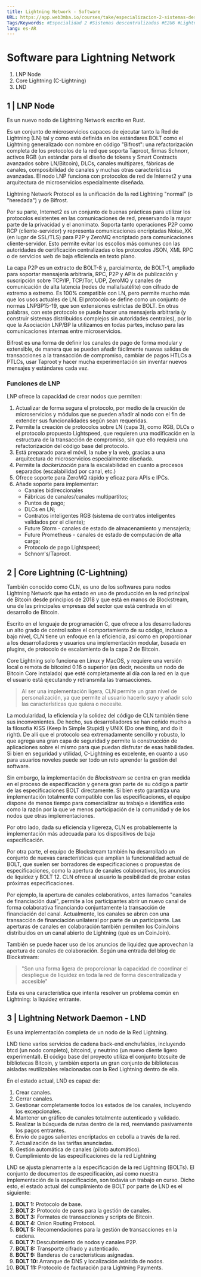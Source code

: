 ```yaml
---
title: Lightning Network - Software
URL: https://app.web3mba.io/courses/take/especializacion-2-sistemas-descentralizados/texts/40639234-03-lightning-network-software
Tags/Keywords: #Especialidad 2 #Sistemas descentralizados #E2U6 #Lightning Network #Software para Lightning Network #Software para Lightning #Lightning
lang: es-AR
---
```

# Software para Lightning Network
1. LNP Node
2. Core Lightning (C-Lightning)
3. LND

## 1 | LNP Node 
Es un nuevo nodo de Lightning Network escrito en Rust. 

Es un conjunto de microservicios capaces de ejecutar tanto la Red de Lightning (LN) tal y como está definida en los estándares BOLT como el Lightning generalizado con nombre en código "Bifrost": una refactorización completa de los protocolos de la red que soporta Taproot, firmas Schnorr, activos RGB (un estándar para el diseño de tokens y Smart Contracts avanzados sobre LN/Bitcoin), DLCs, canales multipares, fábricas de canales, composibilidad de canales y muchas otras características avanzadas. El nodo LNP funciona con protocolos de red de Internet2 y una arquitectura de microservicios especialmente diseñada.

Lightning Network Protocol es la unificación de la red Lightning "normal" (o "heredada") y de Bifrost.

Por su parte, Internet2 es un conjunto de buenas prácticas para utilizar los protocolos existentes en las comunicaciones de red, preservando la mayor parte de la privacidad y el anonimato. Soporta tanto operaciones P2P como RCP (cliente-servidor) y representa comunicaciones encriptadas Noise_XK (en lugar de SSL/TLS) para P2P y ZeroMQ encriptado para comunicaciones cliente-servidor. Esto permite evitar los escollos más comunes con las autoridades de certificación centralizadas o los protocolos JSON, XML RPC o de servicios web de baja eficiencia en texto plano. 

La capa P2P es un extracto de BOLT-8 y, parcialmente, de BOLT-1, ampliado para soportar mensajería arbitraria, RPC, P2P y APIs de publicación y suscripción sobre TCP/IP, TCP/Tor, UDP, ZeroMQ y canales de comunicación de alta latencia (redes de malla/satélite) con cifrado de extremo a extremo. Es 100% compatible con LN, pero permite mucho más que los usos actuales de LN. El protocolo se define como un conjunto de normas LNPBP15-19, que son extensiones estrictas de BOLT. En otras palabras, con este protocolo se puede hacer una mensajería arbitraria (y construir sistemas distribuidos complejos sin autoridades centrales), por lo que la Asociación LNP/BP la utilizamos en todas partes, incluso para las comunicaciones internas entre microservicios.

Bifrost es una forma de definir los canales de pago de forma modular y extensible, de manera que se pueden añadir fácilmente nuevas salidas de transacciones a la transacción de compromiso, cambiar de pagos HTLCs a PTLCs, usar Taproot y hacer mucha experimentación sin inventar nuevos mensajes y estándares cada vez.

### Funciones de LNP
LNP ofrece la capacidad de crear nodos que permiten:
1. Actualizar de forma segura el protocolo, por medio de la creación de microservicios y módulos que se pueden añadir al nodo con el fin de extender sus funcionalidades según sean requeridas. 
2. Permite la creación de protocolos sobre LN (capa 3), como RGB, DLCs o el protocolo propuesto Lightspeed, que requieren una modificación en la estructura de la transacción de compromiso, sin que ello requiera una refactorización del código base del protocolo. 
3. Está preparado para el móvil, la nube y la web, gracias a una arquitectura de microservicios especialmente diseñada. 
4. Permite la _dockerización_ para la escalabilidad en cuanto a procesos separados (escalabilidad por canal, etc.)
5. Ofrece soporte para ZeroMQ rápido y eficaz para APIs e IPCs.
6. Añade soporte para implementar:
	- Canales bidireccionales
	- Fábricas de canales/canales multipartitos;
	- Puntos de pago;
	- DLCs en LN;
	- Contratos inteligentes RGB (sistema de contratos inteligentes validados por el cliente);
	- Future Storm - canales de estado de almacenamiento y mensajería;
	- Future Prometheus - canales de estado de computación de alta carga;
	- Protocolo de pago Lightspeed;
	- Schnorr's/Taproot.

## 2 | Core Lightning (C-Lightning)
También conocido como CLN, es uno de los softwares para nodos Lightning Network que ha estado en uso de producción en la red principal de Bitcoin desde principios de 2018 y que está en manos de Blockstream, una de las principales empresas del sector que está centrada en el desarrollo de Bitcoin.

Escrito en el lenguaje de programación C, que ofrece a los desarrolladores un alto grado de control sobre el comportamiento de su código, incluso a bajo nivel, CLN tiene un enfoque en la eficiencia, así como en proporcionar a los desarrolladores y usuarios una implementación modular, basada en plugins, de protocolo de escalamiento de la capa 2 de Bitcoin.

Core Lightning solo funciona en Linux y MacOS, y requiere una versión local o remota de bitcoind 0.16 o superior (es decir, necesita un nodo de Bitcoin Core instalado) que esté completamente al día con la red en la que el usuario está ejecutando y retransmita las transacciones. 

> Al ser una implementación ligera, CLN permite un gran nivel de personalización, ya que permite al usuario hacerlo suyo y añadir solo las características que quiera o necesite.

La modularidad, la eficiencia y la solidez del código de CLN también tiene sus inconvenientes. De hecho, sus desarrolladores se han ceñido mucho a la filosofía KISS (Keep In Simple Stupid) y UNIX (Do one thing, and do it right). De allí que el protocolo sea extremadamente sencillo y robusto, lo que agrega una gran capa de seguridad y permite la construcción de aplicaciones sobre el mismo para que puedan disfrutar de esas habilidades. Si bien en seguridad y utilidad, C-Lightning es excelente, en cuanto a uso para usuarios noveles puede ser todo un reto aprender la gestión del software. 

Sin embargo, la implementación de _Blockstream_ se centra en gran medida en el proceso de especificación y genera gran parte de su código a partir de las especificaciones BOLT directamente. Si bien esto garantiza una implementación totalmente compatible con las especificaciones, el equipo dispone de menos tiempo para comercializar su trabajo e identifica esto como la razón por la que ve menos participación de la comunidad y de los nodos que otras implementaciones.

Por otro lado, dada su eficiencia y ligereza, CLN es probablemente la implementación más adecuada para los dispositivos de baja especificación. 

Por otra parte, el equipo de Blockstream también ha desarrollado un conjunto de nuevas características que amplían la funcionalidad actual de BOLT, que suelen ser borradores de especificaciones o propuestas de especificaciones, como la apertura de canales colaborativos, los anuncios de liquidez y BOLT 12. CLN ofrece al usuario la posibilidad de probar estas próximas especificaciones.

Por ejemplo, la apertura de canales colaborativos, antes llamados "canales de financiación dual", permite a los participantes abrir un nuevo canal de forma colaborativa financiando conjuntamente la transacción de financiación del canal. Actualmente, los canales se abren con una transacción de financiación unilateral por parte de un participante. Las aperturas de canales en colaboración también permiten los CoinJoins distribuidos en un canal abierto de Lightning (qué es un CoinJoin).

También se puede hacer uso de los anuncios de liquidez que aprovechan la apertura de canales de colaboración. Según una entrada del blog de Blockstream: 

> "Son una forma ligera de proporcionar la capacidad de coordinar el despliegue de liquidez en toda la red de forma descentralizada y accesible"

Esta es una característica que intenta resolver un problema común en Lightning: la liquidez entrante.

## 3 | Lightning Network Daemon - LND
Es una implementación completa de un nodo de la Red Lightning. 

LND tiene varios servicios de cadena back-end enchufables, incluyendo btcd (un nodo completo), bitcoind, y neutrino (un nuevo cliente ligero experimental). El código base del proyecto utiliza el conjunto btcsuite de bibliotecas Bitcoin, y también exporta un gran conjunto de bibliotecas aisladas reutilizables relacionadas con la Red Lightning dentro de ella. 

En el estado actual, LND es capaz de:
1. Crear canales.
2. Cerrar canales.
3. Gestionar completamente todos los estados de los canales, incluyendo los excepcionales.
4. Mantener un gráfico de canales totalmente autenticado y validado.
5. Realizar la búsqueda de rutas dentro de la red, reenviando pasivamente los pagos entrantes.
6. Envío de pagos salientes encriptados en cebolla a través de la red.
7. Actualización de las tarifas anunciadas.
8. Gestión automática de canales (piloto automático).
9. Cumplimiento de las especificaciones de la red Lightning

LND se ajusta plenamente a la especificación de la red Lightning (BOLTs). El conjunto de documentos de especificación, así como nuestra implementación de la especificación, son todavía un trabajo en curso. Dicho esto, el estado actual del cumplimiento de BOLT por parte de LND es el siguiente:
1. **BOLT 1:** Protocolo de base.
2. **BOLT 2:** Protocolo de pares para la gestión de canales.
3. **BOLT 3:** Formatos de transacciones y scripts de Bitcoin.
4. **BOLT 4:** Onion Routing Protocol.
5. **BOLT 5:** Recomendaciones para la gestión de transacciones en la cadena.
6. **BOLT 7:** Descubrimiento de nodos y canales P2P.
7. **BOLT 8:** Transporte cifrado y autenticado.
8. **BOLT 9:** Banderas de características asignadas.
9. **BOLT 10:** Arranque de DNS y localización asistida de nodos.
10. **BOLT 11:** Protocolo de facturación para Lightning Payments.